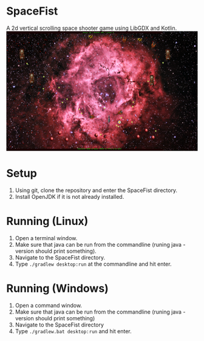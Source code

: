 # SpaceFist

A 2d vertical scrolling space shooter game using LibGDX and Kotlin.
![In game screenshot.](Screenshot.png)

# Setup
 1. Using git, clone the repository and enter the SpaceFist directory.
 2. Install OpenJDK if it is not already installed.

# Running (Linux)
1. Open a terminal window.
2. Make sure that java can be run from the commandline (runing java -version should print something).
3. Navigate to the SpaceFist directory.
4. Type ```./gradlew desktop:run``` at the commandline and hit enter.

# Running (Windows)
1. Open a command window.
2. Make sure that java can be run from the commandline (runing java -version should print something)
3. Navigate to the SpaceFist directory
4. Type ```./gradlew.bat desktop:run``` and hit enter.
